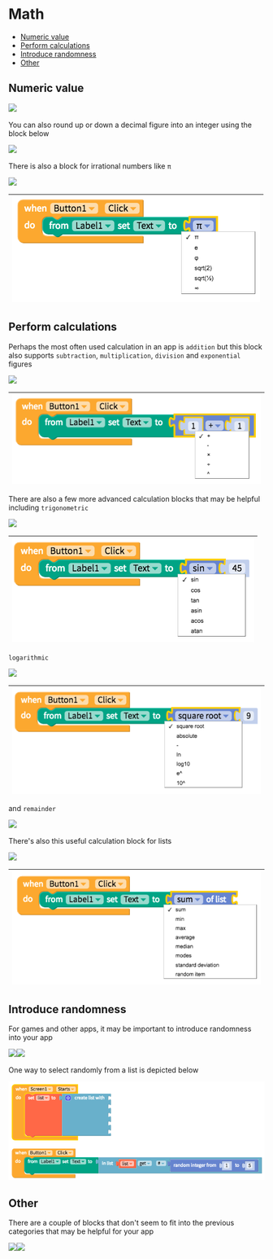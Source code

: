 # Math

* [Numeric value](math.md#numeric-value)
* [Perform calculations](math.md#perform-calculations)
* [Introduce randomness](math.md#introduce-randomness)
* [Other](math.md#other)

## Numeric value

![](.gitbook/assets/blocks-math-fig-2.png)

You can also round up or down a decimal figure into an integer using the block below

![](.gitbook/assets/blocks-math-fig-1.png)

There is also a block for irrational numbers like `π`

![](.gitbook/assets/blocks-math-fig-5.png)

| ![](.gitbook/assets/blocks-math-fig-13.png) |
| :--- |


## Perform calculations

Perhaps the most often used calculation in an app is `addition` but this block also supports `subtraction`, `multiplication`, `division` and `exponential` figures

![](.gitbook/assets/blocks-math-fig-7.png)

| ![](.gitbook/assets/blocks-math-fig-16.png) |
| :--- |


There are also a few more advanced calculation blocks that may be helpful including `trigonometric`

![](.gitbook/assets/blocks-math-fig-4.png)

| ![](.gitbook/assets/blocks-math-fig-19.png) |
| :--- |


`logarithmic`

![](.gitbook/assets/blocks-math-fig-3.png)

| ![](.gitbook/assets/blocks-math-fig-21.png) |
| :--- |


and `remainder`

![](.gitbook/assets/blocks-math-fig-9.png)

There's also this useful calculation block for lists

![](.gitbook/assets/blocks-math-fig-8.png)

| ![](.gitbook/assets/blocks-math-fig-23.png) |
| :--- |


## Introduce randomness

For games and other apps, it may be important to introduce randomness into your app

![](.gitbook/assets/blocks-math-fig-11.png)![](.gitbook/assets/blocks-math-fig-12.png)

One way to select randomly from a list is depicted below

![](.gitbook/assets/blocks-math-fig-25.png)

## Other

There are a couple of blocks that don't seem to fit into the previous categories that may be helpful for your app

![](.gitbook/assets/blocks-math-fig-6.png)![](.gitbook/assets/blocks-math-fig-10.png)

